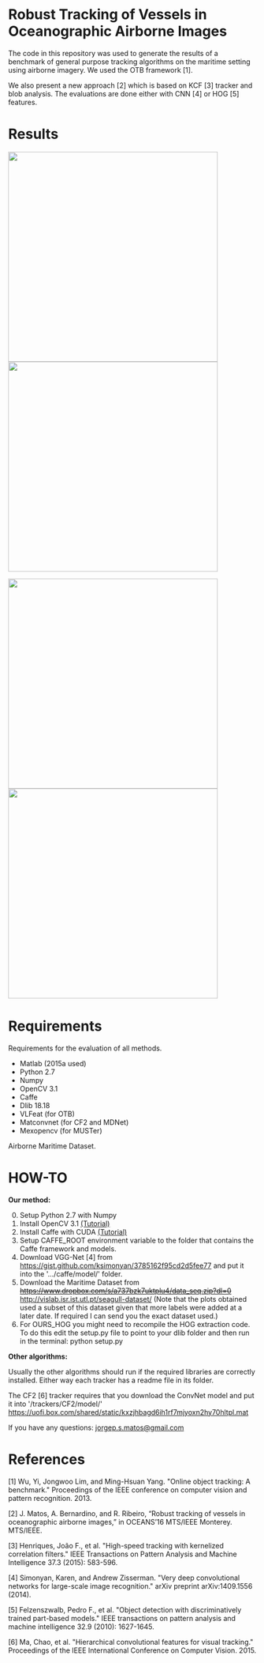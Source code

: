 

# Robust Tracking of Vessels in Oceanographic Airborne Images 

The code in this repository was used to generate the results of a benchmark of general purpose tracking algorithms on the maritime setting using airborne imagery. We used the OTB framework [1].

We also present a new approach [2] which is based on KCF [3] tracker and blob analysis. The evaluations are done either with CNN [4] or HOG [5] features.

# Results

<img src="http://imageshack.com/a/img924/648/scQuoA.png" width="425"/> <img src="http://imageshack.com/a/img921/4269/mLQFyd.png" width="425"/> 

<img src="http://imageshack.com/a/img924/6910/mcFCVi.png" width="425"/> <img src="http://imageshack.com/a/img922/6995/s2erO4.png" width="425"/> 

# Requirements
Requirements for the evaluation of all methods.

- Matlab (2015a used)
- Python 2.7
- Numpy
- OpenCV 3.1
- Caffe 
- Dlib 18.18
- VLFeat (for OTB)
- Matconvnet (for CF2 and MDNet)
- Mexopencv (for MUSTer)

Airborne Maritime Dataset.

# HOW-TO

**Our method:**

  0. Setup Python 2.7 with Numpy
  0. Install OpenCV 3.1 [(Tutorial)](http://www.pyimagesearch.com/2015/06/22/install-opencv-3-0-and-python-2-7-on-ubuntu/)
  0. Install Caffe with CUDA [(Tutorial)](http://caffe.berkeleyvision.org/installation.html)
  0. Setup CAFFE_ROOT environment variable to the folder that contains the Caffe framework and models.
  0. Download VGG-Net [4] from https://gist.github.com/ksimonyan/3785162f95cd2d5fee77 and put it into the '.../caffe/model/' folder.
  0. Download the Maritime Dataset from ~~https://www.dropbox.com/s/a737bzk7uktplu4/data_seq.zip?dl=0~~ http://vislab.isr.ist.utl.pt/seagull-dataset/ (Note that the plots obtained used a subset of this dataset given that more labels were added at a later date. If required I can send you the exact dataset used.)
  0. For OURS_HOG you might need to recompile the HOG extraction code. To do this edit the setup.py file to point to your dlib folder and then run in the terminal: python setup.py
  
**Other algorithms:**

Usually the other algorithms should run if the required libraries are correctly installed. Either way each tracker has a readme file in its folder.

The CF2 [6] tracker requires that you download the ConvNet model and put it into '/trackers/CF2/model/' 
https://uofi.box.com/shared/static/kxzjhbagd6ih1rf7mjyoxn2hy70hltpl.mat


If you have any questions: jorgep.s.matos@gmail.com

# References

[1] Wu, Yi, Jongwoo Lim, and Ming-Hsuan Yang. "Online object tracking: A benchmark." Proceedings of the IEEE conference on computer vision and pattern recognition. 2013.

[2] J. Matos, A. Bernardino, and R. Ribeiro, “Robust tracking of vessels in oceanographic airborne
images,” in OCEANS’16 MTS/IEEE Monterey. MTS/IEEE.

[3] Henriques, João F., et al. "High-speed tracking with kernelized correlation filters." IEEE Transactions on Pattern Analysis and Machine Intelligence 37.3 (2015): 583-596.

[4] Simonyan, Karen, and Andrew Zisserman. "Very deep convolutional networks for large-scale image recognition." arXiv preprint arXiv:1409.1556 (2014).

[5] Felzenszwalb, Pedro F., et al. "Object detection with discriminatively trained part-based models." IEEE transactions on pattern analysis and machine intelligence 32.9 (2010): 1627-1645.

[6] Ma, Chao, et al. "Hierarchical convolutional features for visual tracking." Proceedings of the IEEE International Conference on Computer Vision. 2015.


